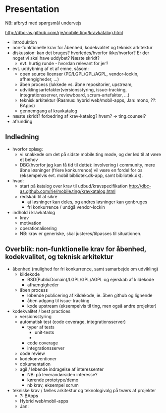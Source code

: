 # Presentation 

NB: afbryd med spørgsmål undervejs

http://dbc-as.github.com/rje/mobile.ting/kravkatalog.html

- introduktion 
- non-funktionelle krav for åbenhed, kodekvalitet og teknisk arkitektur
- diskussion: kan det bruges? hvorledes/hvorfor ikke/hvorfor? Er der noget vi skal have uddybet? Næste skridt?
    - evt. hurtig runde - hvordan relevant for jer?
- evt. uddybning af et af emne, såsom:
    - open source licenser (PD/LGPL/GPL/AGPL, vendor-lockin, afhængigheder, ...)
    - åben process (lukkede vs. åbne repositorier, upstream,
    - udviklingsartefakter(versionsstyring, issue-tracking, integrationsserver, reviewboard, scrum-artefakter, ...) 
    - teknisk arkitektur (Rasmus: hybrid web/mobil-apps, Jan: mono, ??: BApps)
    - gennemgang af kravkatalog
- næste skridt? forbedring af krav-katalog? hvem? -> ting.counsel?
- afrunding



## Indledning

- hvorfor oplæg: 
    - vi snakkede om det på sidste mobile.ting møde, og der lød til at være et behov
    - DBC(hvorfor jeg kan få tid til dette): involvering i community, mere åbne løsninger (friere konkurrence) vil være en fordel for os (eksempelvis evt. mobil bibliotek.dk-app, samt bibliotek.dk).
- hvad: 
    - start på katalog over krav til udbud/kravspecifikation
        http://dbc-as.github.com/rje/mobile.ting/kravkatalog.html
    - redskab til at sikre
        - at løsninger kan deles, og andres løsninger kan genbruges
        - fri konkurrence / undgå vendor-lockin
- indhold i kravkatalog
    - krav
    - motivation
    - operationalisering
    - NB: krav er generiske, skal justeres/tilpasses til situationen.

## Overblik: non-funktionelle krav for åbenhed, kodekvalitet, og teknisk arkitektur

- åbenhed (mulighed for fri konkurrence, samt samarbejde om udvikling)
    - kildekode
        - BSD(PublicDomain)/LGPL/GPL/AGPL og ejerskab af kildekode
        - afhængigheder
    - åben process
        - løbende publicering af kildekode, ie. åben github og lignende
        - åben adgang til issue-tracking
        - kode upstream (eksempelvis til ting, men også andre projekter)
- kodekvalitet / best practices
    - versionsstyring
    - automatisk test (code coverage, integrationsserver)
        - typer af tests
            - unit-tests
            - 
        - code coverage
        - integrationsserver
    - code review
    - kodekonventioner
    - dokumentation
    - agil / løbende indragelse af interessenter
        - NB: på leverandørsiden interesse?
        - kørende prototype/demo
        - nb krav, eksempel scrum
- tekniske krav / fælles arkitektur og teknologivalg på tværs af projekter
    - ?: BApps
    - Hybrid web/mobil-apps
    - Jan: 
